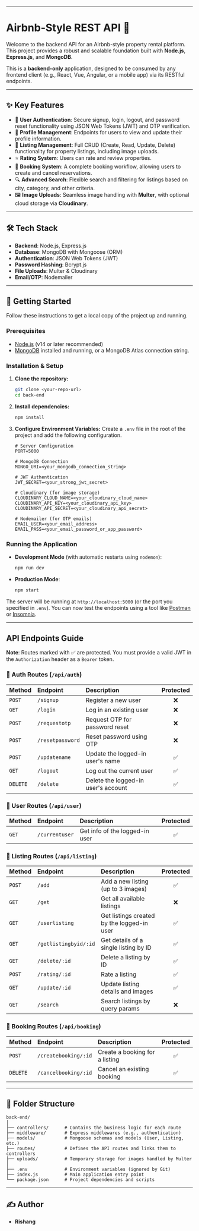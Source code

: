 -----

# Airbnb-Style REST API 🏡

Welcome to the backend API for an Airbnb-style property rental platform. This project provides a robust and scalable foundation built with **Node.js**, **Express.js**, and **MongoDB**.

This is a **backend-only** application, designed to be consumed by any frontend client (e.g., React, Vue, Angular, or a mobile app) via its RESTful endpoints.

-----

## ✨ Key Features

  * 🔐 **User Authentication**: Secure signup, login, logout, and password reset functionality using JSON Web Tokens (JWT) and OTP verification.
  * 👤 **Profile Management**: Endpoints for users to view and update their profile information.
  * 🏡 **Listing Management**: Full CRUD (Create, Read, Update, Delete) functionality for property listings, including image uploads.
  * ⭐️ **Rating System**: Users can rate and review properties.
  * 📅 **Booking System**: A complete booking workflow, allowing users to create and cancel reservations.
  * 🔍 **Advanced Search**: Flexible search and filtering for listings based on city, category, and other criteria.
  * 🖼️ **Image Uploads**: Seamless image handling with **Multer**, with optional cloud storage via **Cloudinary**.

-----

## 🛠️ Tech Stack

  * **Backend**: Node.js, Express.js
  * **Database**: MongoDB with Mongoose (ORM)
  * **Authentication**: JSON Web Tokens (JWT)
  * **Password Hashing**: Bcrypt.js
  * **File Uploads**: Multer & Cloudinary
  * **Email/OTP**: Nodemailer

-----

## 🚀 Getting Started

Follow these instructions to get a local copy of the project up and running.

### Prerequisites

  * [Node.js](https://nodejs.org/en/) (v14 or later recommended)
  * [MongoDB](https://www.mongodb.com/try/download/community) installed and running, or a MongoDB Atlas connection string.

### Installation & Setup

1.  **Clone the repository:**

    ```bash
    git clone <your-repo-url>
    cd back-end
    ```

2.  **Install dependencies:**

    ```bash
    npm install
    ```

3.  **Configure Environment Variables:**
    Create a `.env` file in the root of the project and add the following configuration.

    ```env
    # Server Configuration
    PORT=5000

    # MongoDB Connection
    MONGO_URI=<your_mongodb_connection_string>

    # JWT Authentication
    JWT_SECRET=<your_strong_jwt_secret>

    # Cloudinary (for image storage)
    CLOUDINARY_CLOUD_NAME=<your_cloudinary_cloud_name>
    CLOUDINARY_API_KEY=<your_cloudinary_api_key>
    CLOUDINARY_API_SECRET=<your_cloudinary_api_secret>

    # Nodemailer (for OTP emails)
    EMAIL_USER=<your_email_address>
    EMAIL_PASS=<your_email_password_or_app_password>
    ```

### Running the Application

  * **Development Mode** (with automatic restarts using `nodemon`):

    ```bash
    npm run dev
    ```

  * **Production Mode**:

    ```bash
    npm start
    ```

The server will be running at `http://localhost:5000` (or the port you specified in `.env`). You can now test the endpoints using a tool like [Postman](https://www.postman.com/) or [Insomnia](https://insomnia.rest/).

-----

## API Endpoints Guide

**Note**: Routes marked with ✅ are protected. You must provide a valid JWT in the `Authorization` header as a `Bearer` token.

### 👤 Auth Routes (`/api/auth`)

| Method   | Endpoint          | Description                        | Protected |
| :------- | :---------------- | :--------------------------------- | :-------: |
| `POST`   | `/signup`         | Register a new user                |     ❌     |
| `GET`    | `/login`          | Log in an existing user            |     ❌     |
| `POST`   | `/requestotp`     | Request OTP for password reset     |     ❌     |
| `POST`   | `/resetpassword`  | Reset password using OTP           |     ❌     |
| `POST`   | `/updatename`     | Update the logged-in user's name   |     ✅     |
| `GET`    | `/logout`         | Log out the current user           |     ✅     |
| `DELETE` | `/delete`         | Delete the logged-in user's account|     ✅     |

### 🙋 User Routes (`/api/user`)

| Method   | Endpoint        | Description                         | Protected |
| :------- | :-------------- | :---------------------------------- | :-------: |
| `GET`    | `/currentuser`  | Get info of the logged-in user      |     ✅     |

### 🏡 Listing Routes (`/api/listing`)

| Method   | Endpoint              | Description                               | Protected |
| :------- | :-------------------- | :---------------------------------------- | :-------: |
| `POST`   | `/add`                | Add a new listing (up to 3 images)        |     ✅     |
| `GET`    | `/get`                | Get all available listings                |     ❌     |
| `GET`    | `/userlisting`        | Get listings created by the logged-in user|     ✅     |
| `GET`    | `/getlistingbyid/:id` | Get details of a single listing by ID     |     ✅     |
| `GET`    | `/delete/:id`         | Delete a listing by ID                    |     ✅     |
| `POST`   | `/rating/:id`         | Rate a listing                            |     ✅     |
| `GET`    | `/update/:id`         | Update listing details and images         |     ✅     |
| `GET`    | `/search`             | Search listings by query params           |     ❌     |

### 📅 Booking Routes (`/api/booking`)

| Method   | Endpoint              | Description                      | Protected |
| :------- | :-------------------- | :------------------------------- | :-------: |
| `POST`   | `/createbooking/:id`  | Create a booking for a listing   |     ✅     |
| `DELETE` | `/cancelbooking/:id`  | Cancel an existing booking       |     ✅     |

-----

## 📁 Folder Structure

```
back-end/
│
├── controllers/      # Contains the business logic for each route
├── middleware/       # Express middlewares (e.g., authentication)
├── models/           # Mongoose schemas and models (User, Listing, etc.)
├── routes/           # Defines the API routes and links them to controllers
├── uploads/          # Temporary storage for images handled by Multer
│
├── .env              # Environment variables (ignored by Git)
├── index.js          # Main application entry point
└── package.json      # Project dependencies and scripts
```

-----

## ✍️ Author

  * **Rishang**

